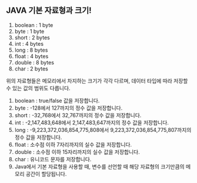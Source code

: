 ## JAVA 기본 자료형과 크기!

1. boolean : 1 byte
2. byte : 1 byte
3. short : 2 bytes
4. int : 4 bytes
5. long : 8 bytes
6. float : 4 bytes
7. double : 8 bytes
8. char : 2 bytes

위의 자료형들은 메모리에서 차지하는 크기가 각각 다르며, 데이터 타입에 따라 저장할 수 있는 값의 범위도 다릅니다.

1) boolean : true/false 값을 저장합니다.
2) byte : -128에서 127까지의 정수 값을 저장합니다.
3) short : -32,768에서 32,767까지의 정수 값을 저장합니다.
4) int : -2,147,483,648에서 2,147,483,647까지의 정수 값을 저장합니다.
5) long : -9,223,372,036,854,775,808에서 9,223,372,036,854,775,807까지의 정수 값을 저장합니다.
6) float : 소수점 이하 7자리까지의 실수 값을 저장합니다.
7) double : 소수점 이하 15자리까지의 실수 값을 저장합니다.
8) char : 유니코드 문자를 저장합니다.
9) Java에서 기본 자료형을 사용할 때, 변수를 선언할 때 해당 자료형의 크기만큼의 메모리 공간이 할당됩니다.